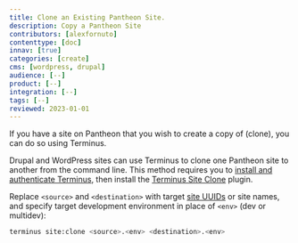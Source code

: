 ```yaml
---
title: Clone an Existing Pantheon Site.
description: Copy a Pantheon Site
contributors: [alexfornuto]
contenttype: [doc]
innav: [true]
categories: [create]
cms: [wordpress, drupal]
audience: [--]
product: [--]
integration: [--]
tags: [--]
reviewed: 2023-01-01
---
```


If you have a site on Pantheon that you wish to create a copy of (clone), you can do so using Terminus.


Drupal and WordPress sites can use Terminus to clone one Pantheon site to another from the command line. This method requires you to [install and authenticate Terminus](/terminus/install), then install the [Terminus Site Clone](https://github.com/pantheon-systems/terminus-site-clone-plugin) plugin.

Replace `<source>` and `<destination>` with target [site UUIDs](/guides/account-mgmt/workspace-sites-teams/sites#retrieve-the-site-uuis) or site names, and specify target development environment in place of `<env>` (dev or multidev):

```bash
terminus site:clone <source>.<env> <destination>.<env>
```
